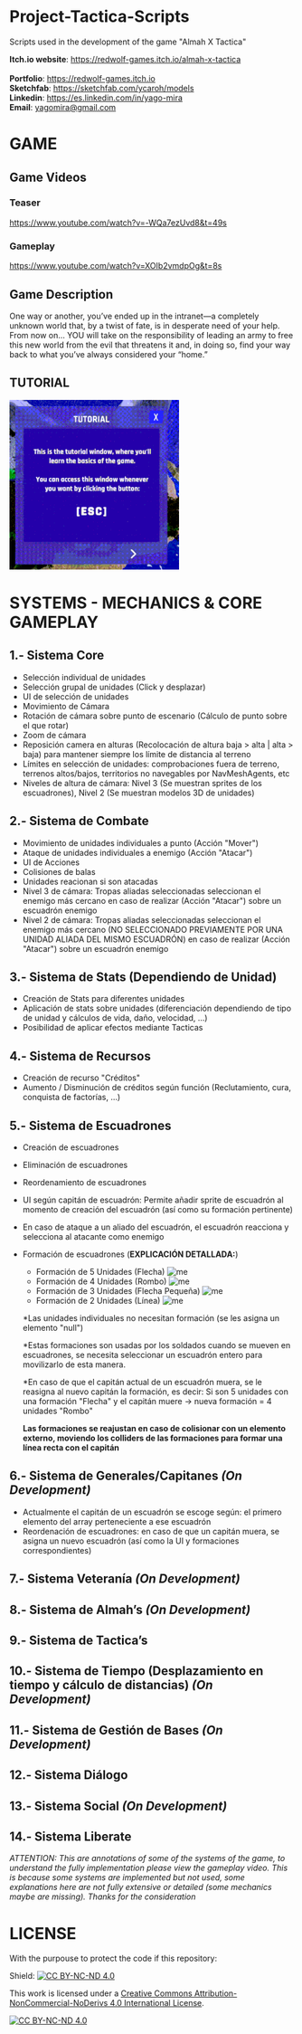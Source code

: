 # Project-Tactica-Scripts

Scripts used in the development of the game "Almah X Tactica"

**Itch.io website**: https://redwolf-games.itch.io/almah-x-tactica<br/><br/>
**Portfolio**: https://redwolf-games.itch.io<br/>
**Sketchfab**: https://sketchfab.com/ycaroh/models<br/>
**Linkedin**: https://es.linkedin.com/in/yago-mira<br/>
**Email**: yagomira@gmail.com<br/>

# GAME

## Game Videos
### Teaser
https://www.youtube.com/watch?v=-WQa7ezUvd8&t=49s
### Gameplay
https://www.youtube.com/watch?v=XOIb2vmdpOg&t=8s

## Game Description
One way or another, you’ve ended up in the intranet—a completely unknown world that, by a twist of fate, is in desperate need of your help. From now on… YOU will take on the responsibility of leading an army to free this new world from the evil that threatens it and, in doing so, find your way back to what you’ve always considered your “home.”

## TUTORIAL
![me](https://github.com/YagoMira/Project-Tactica-Scripts/blob/main/Gifs_Videos/AlmahXTacticaTutorial-ezgif.com-resize.gif)

# SYSTEMS - MECHANICS & CORE GAMEPLAY
## 1.- Sistema Core
+ Selección individual de unidades
+ Selección grupal de unidades (Click y desplazar)
+ UI de selección de unidades
+ Movimiento de Cámara
+ Rotación de cámara sobre punto de escenario (Cálculo de punto sobre el que rotar)
+ Zoom de cámara
+ Reposición camera en alturas (Recolocación de altura baja > alta | alta > baja) para mantener siempre los límite de distancia al terreno
+ Límites en selección de unidades: comprobaciones fuera de terreno, terrenos altos/bajos, territorios no navegables por NavMeshAgents, etc
+ Niveles de altura de cámara: Nivel 3 (Se muestran sprites de los escuadrones), Nivel 2 (Se muestran modelos 3D de unidades)
## 2.- Sistema de Combate
+ Movimiento de unidades individuales a punto (Acción "Mover")
+ Ataque de unidades individuales a enemigo (Acción "Atacar")
+ UI de Acciones
+ Colisiones de balas
+ Unidades reacionan si son atacadas
+ Nivel 3 de cámara: Tropas aliadas seleccionadas seleccionan el enemigo más cercano en caso de realizar (Acción "Atacar") sobre un escuadrón enemigo
+ Nivel 2 de cámara: Tropas aliadas seleccionadas seleccionan el enemigo más cercano (NO SELECCIONADO PREVIAMENTE POR UNA UNIDAD ALIADA DEL MISMO ESCUADRÓN) en caso de realizar (Acción "Atacar") sobre un escuadrón enemigo
## 3.- Sistema de Stats (Dependiendo de Unidad)
+ Creación de Stats para diferentes unidades
+ Aplicación de stats sobre unidades (diferenciación dependiendo de tipo de unidad y cálculos de vida, daño, velocidad, ...)
+ Posibilidad de aplicar efectos mediante Tacticas
## 4.- Sistema de Recursos
+ Creación de recurso "Créditos"
+ Aumento / Disminución de créditos según función (Reclutamiento, cura, conquista de factorías, ...)
## 5.- Sistema de Escuadrones
+ Creación de escuadrones
+ Eliminación de escuadrones
+ Reordenamiento de escuadrones
+ UI según capitán de escuadrón: Permite añadir sprite de escuadrón al momento de creación del escuadrón (así como su formación pertinente)
+ En caso de ataque a un aliado del escuadrón, el escuadrón reacciona y selecciona al atacante como enemigo
+ Formación de escuadrones (**EXPLICACIÓN DETALLADA:**)
  - Formación de 5 Unidades (Flecha)
    ![me](https://github.com/YagoMira/Project-Tactica-Scripts/blob/main/Gifs_Videos/Squad_5.gif)
  - Formación de 4 Unidades (Rombo)
    ![me](https://github.com/YagoMira/Project-Tactica-Scripts/blob/main/Gifs_Videos/Squad_4.gif)
  - Formación de 3 Unidades (Flecha Pequeña)
    ![me](https://github.com/YagoMira/Project-Tactica-Scripts/blob/main/Gifs_Videos/Squad_3.gif)
  - Formación de 2 Unidades (Línea)
    ![me](https://github.com/YagoMira/Project-Tactica-Scripts/blob/main/Gifs_Videos/Squad_2.gif)
    
  *Las unidades individuales no necesitan formación (se les asigna un elemento "null")
  
  *Estas formaciones son usadas por los soldados cuando se mueven en escuadrones, se necesita seleccionar un escuadrón entero para movilizarlo de esta manera.
  
  *En caso de que el capitán actual de un escuadrón muera, se le reasigna al nuevo capitán la formación, es decir: Si son 5 unidades con una formación "Flecha" y el capitán muere -> nueva formación = 4 unidades "Rombo"
  
  **Las formaciones se reajustan en caso de colisionar con un elemento externo, moviendo los colliders de las formaciones para formar una línea recta con el capitán**

## 6.- Sistema de Generales/Capitanes  *(On Development)*
+ Actualmente el capitán de un escuadrón se escoge según: el primero elemento del array perteneciente a ese escuadrón
+ Reordenación de escuadrones: en caso de que un capitán muera, se asigna un nuevo escuadrón (así como la UI y formaciones correspondientes)
## 7.- Sistema Veteranía *(On Development)*
## 8.- Sistema de Almah’s *(On Development)*
## 9.- Sistema de Tactica’s
## 10.- Sistema de Tiempo (Desplazamiento en tiempo y cálculo de distancias) *(On Development)*
## 11.- Sistema de Gestión de Bases *(On Development)*
## 12.- Sistema Diálogo
## 13.- Sistema Social *(On Development)*
## 14.- Sistema Liberate


*ATTENTION: This are annotations of some of the systems of the game, to understand the fully implementation please view the gameplay video. This is because some systems are implemented but not used, some explanations here are not fully extensive or detailed (some mechanics maybe are missing). Thanks for the consideration*


# LICENSE
With the purpouse to protect the code if this repository:

Shield:  [![CC BY-NC-ND 4.0][cc-by-nc-nd-shield]][cc-by-nc-nd]

This work is licensed under a
[Creative Commons Attribution-NonCommercial-NoDerivs 4.0 International License][cc-by-nc-nd].

[![CC BY-NC-ND 4.0][cc-by-nc-nd-image]][cc-by-nc-nd]

[cc-by-nc-nd]: http://creativecommons.org/licenses/by-nc-nd/4.0/
[cc-by-nc-nd-image]: https://licensebuttons.net/l/by-nc-nd/4.0/88x31.png
[cc-by-nc-nd-shield]: https://img.shields.io/badge/License-CC%20BY--NC--ND%204.0-lightgrey.svg
